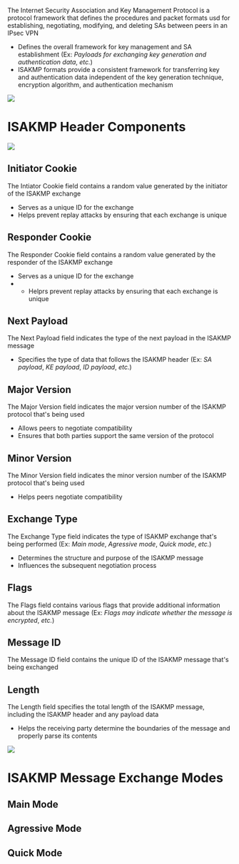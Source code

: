 The Internet Security Association and Key Management Protocol is a protocol framework that defines the procedures and packet formats usd for establishing, negotiating, modifying, and deleting SAs between peers in an IPsec VPN

* Defines the overall framework for key management and SA establishment (Ex: *Payloads for exchanging key generation and authentication data*, *etc.*)
* ISAKMP formats provide a consistent framework for transferring key and authentication data independent of the key generation technique, encryption algorithm, and authentication mechanism

![](https://github.com/JonmarCorpuz/SecondBrain/blob/main/Assets/Whitespace.png)

# ISAKMP Header Components

![](https://github.com/JonmarCorpuz/SecondBrain/blob/main/Assets/sfhfdhjkfbsfsdfoerrituowptwvnmxzcsdfsdfrg.png)

## Initiator Cookie

The Intiator Cookie field contains a random value generated by the initiator of the ISAKMP exchange

* Serves as a unique ID for the exchange
* Helps prevent replay attacks by ensuring that each exchange is unique

## Responder Cookie

The Responder Cookie field contains a random value generated by the responder of the ISAKMP exchange

* Serves as a unique ID for the exchange
* * Helprs prevent replay attacks by ensuring that each exchange is unique

## Next Payload

The Next Payload field indicates the type of the next payload in the ISAKMP message

* Specifies the type of data that follows the ISAKMP header (Ex: *SA payload*, *KE payload*, *ID payload*, *etc.*)

## Major Version

The Major Version field indicates the major version number of the ISAKMP protocol that's being used

* Allows peers to negotiate compatibility
* Ensures that both parties support the same version of the protocol

## Minor Version

The Minor Version field indicates the minor version number of the ISAKMP protocol that's being used

* Helps peers negotiate compatibility 

## Exchange Type

The Exchange Type field indicates the type of ISAKMP exchange that's being performed (Ex: *Main mode*, *Agressive mode*, *Quick mode*, *etc.*)

* Determines the structure and purpose of the ISAKMP message
* Influences the subsequent negotiation process

## Flags

The Flags field contains various flags that provide additional information about the ISAKMP message (Ex: *Flags may indicate whether the message is encrypted*, *etc.*)

## Message ID

The Message ID field contains the unique ID of the ISAKMP message that's being exchanged

## Length

The Length field specifies the total length of the ISAKMP message, including the ISAKMP header and any payload data

* Helps the receiving party determine the boundaries of the message and properly parse its contents

![](https://github.com/JonmarCorpuz/SecondBrain/blob/main/Assets/Whitespace.png)

# ISAKMP Message Exchange Modes

## Main Mode

## Agressive Mode

## Quick Mode
